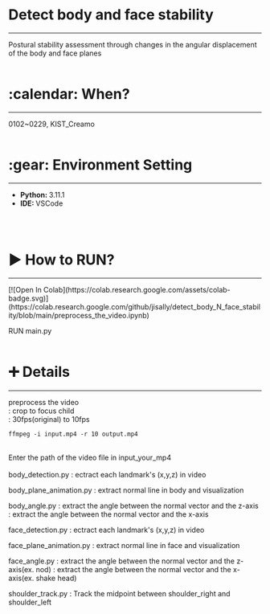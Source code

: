 <h1> Detect body and face stability </h1>
<hr/>
Postural stability assessment through changes in the angular displacement of the body and face planes
<br/><br/>
<h1>:calendar: When? </h1>
<hr/>
0102~0229, KIST_Creamo
<br/><br/>
<h1>:gear: Environment Setting</h1>
<hr/>
<ul>
  <li><b>Python: </b> 3.11.1</li>
  <li><b>IDE: </b> VSCode</li>
</ul>
<br/><br/>
<h1>▶ How to RUN? </h1>
<hr/>
[![Open In Colab](https://colab.research.google.com/assets/colab-badge.svg)](https://colab.research.google.com/github/jisally/detect_body_N_face_stability/blob/main/preprocess_the_video.ipynb)

RUN main.py
<br/><br/>
<h1> ➕ Details </h1>
<hr/>
preprocess the video
<br/>
: crop to focus child
<br/>
: 30fps(original) to 10fps
<br/>

    ffmpeg -i input.mp4 -r 10 output.mp4

 <br/>
Enter the path of the video file in input_your_mp4
 <br/> <br/>
body_detection.py
: ectract each landmark's (x,y,z) in video

body_plane_animation.py
: extract normal line in body and visualization

body_angle.py
: extract the angle between the normal vector and the z-axis
: extract the angle between the normal vector and the x-axis

face_detection.py
: ectract each landmark's (x,y,z) in video

face_plane_animation.py
: extract normal line in face and visualization

face_angle.py
: extract the angle between the normal vector and the z-axis(ex. nod)
: extract the angle between the normal vector and the x-axis(ex. shake head)

shoulder_track.py
: Track the midpoint between shoulder_right and shoulder_left
